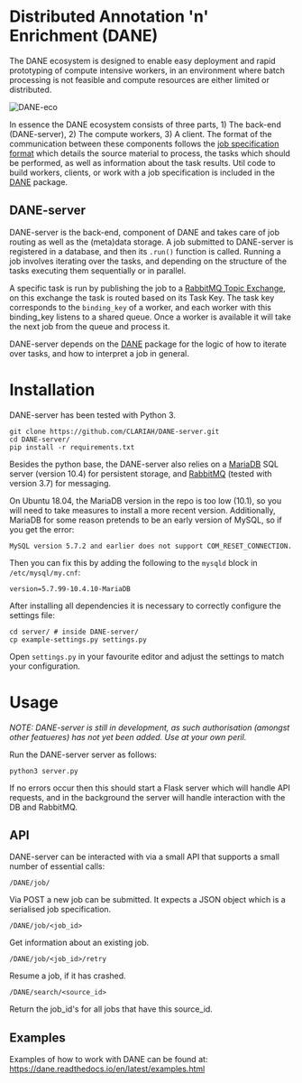 # Distributed Annotation 'n' Enrichment (DANE) 

The DANE ecosystem is designed to enable easy deployment and rapid prototyping of compute intensive workers,
in an environment where batch processing is not feasible and compute resources are either limited or distributed. 

![DANE-eco](https://docs.google.com/drawings/d/e/2PACX-1vRCjKm3O5cqbF5LRlUyC6icAbQ3xmedKvArlY_8h31PJqAu3iZe6Q5qcVbs3rujVoGpzesD00Ck9-Hw/pub?w=953&amp;h=438)

In essence the DANE ecosystem consists of three parts, 1) The back-end (DANE-server), 2) The compute workers, 3) A client. 
The format of the communication between these components follows the [job specification format](https://dane.readthedocs.io/en/latest/DANE/jobs.html)
which details the source material to process, the tasks which should be performed, as well as information about the task results.
Util code to build workers, clients, or work with a job specification is included in the [DANE](https://github.com/CLARIAH/DANE) package.

## DANE-server
DANE-server is the back-end, component of DANE and takes care of job routing as well as the (meta)data storage. A job submitted to 
DANE-server is registered in a database, and then its `.run()` function is called. Running a job involves iterating over the tasks, and depending
on the structure of the tasks executing them sequentially or in parallel. 

A specific task is run by publishing the job to a [RabbitMQ Topic Exchange](https://www.rabbitmq.com/tutorials/tutorial-five-python.html),
on this exchange the task is routed based on its Task Key. The task key corresponds to the `binding_key` of a worker,
and each worker with this binding_key listens to a shared queue. Once a worker is available it will take the next job from the queue and process it.

DANE-server depends on the [DANE](https://github.com/CLARIAH/DANE) package for the logic of how to iterate over tasks, and how to interpret a job
in general.

# Installation

DANE-server has been tested with Python 3.

    git clone https://github.com/CLARIAH/DANE-server.git
    cd DANE-server/
    pip install -r requirements.txt

Besides the python base, the DANE-server also relies on a [MariaDB](https://mariadb.org/) SQL server (version 10.4) for persistent storage, 
and [RabbitMQ](https://www.rabbitmq.com/) (tested with version 3.7) for messaging.

On Ubuntu 18.04, the MariaDB version in the repo is too low (10.1), so you will need to take measures to install a more recent version.
Additionally, MariaDB for some reason pretends to be an early version of MySQL, so if you get the error:

```
MySQL version 5.7.2 and earlier does not support COM_RESET_CONNECTION.
```

Then you can fix this by adding the following to the `mysqld` block in `/etc/mysql/my.cnf`:

```
version=5.7.99-10.4.10-MariaDB
```

After installing all dependencies it is necessary to correctly configure the settings file:
    
    cd server/ # inside DANE-server/
    cp example-settings.py settings.py

Open `settings.py` in your favourite editor and adjust the settings to match your configuration.

# Usage

*NOTE: DANE-server is still in development, as such authorisation (amongst other featueres) has not yet been added. Use at your own peril.*

Run the DANE-server server as follows:

    python3 server.py

If no errors occur then this should start a Flask server which will handle API requests, and in the background the server will handle interaction with the DB and RabbitMQ.
## API

DANE-server can be interacted with via a small API that supports a small number of essential calls:

    /DANE/job/

Via POST a new job can be submitted. It expects a JSON object which is a serialised job specification.

    /DANE/job/<job_id>

Get information about an existing job.

    /DANE/job/<job_id>/retry

Resume a job, if it has crashed.
 
    /DANE/search/<source_id>

Return the job_id's for all jobs that have this source_id.

## Examples

Examples of how to work with DANE can be found at: https://dane.readthedocs.io/en/latest/examples.html
